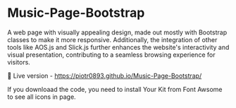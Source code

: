 # Music-Page-Bootstrap
A web page with visually appealing design, made out mostly with Bootstrap classes to make it more responsive. Additionally, the integration of other tools like AOS.js and Slick.js further enhances the website's interactivity and visual presentation, contributing to a seamless browsing experience for visitors.

🚀 Live version -  https://piotr0893.github.io/Music-Page-Bootstrap/ 


If you downloaad the code, you need to install Your Kit from Font Awsome to see all icons in page.
